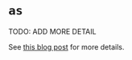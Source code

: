 # `as`

TODO: ADD MORE DETAIL

See [this blog post][keyword-as-etymology] for more details.

[keyword-as-etymology]: https://yawpitchroll.com/posts/the-35-words-you-need-to-python/#as
